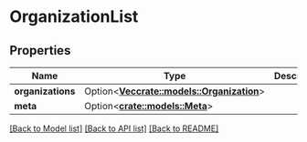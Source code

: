 # OrganizationList

## Properties

Name | Type | Description | Notes
------------ | ------------- | ------------- | -------------
**organizations** | Option<[**Vec<crate::models::Organization>**](Organization.md)> |  | [optional]
**meta** | Option<[**crate::models::Meta**](Meta.md)> |  | [optional]

[[Back to Model list]](../README.md#documentation-for-models) [[Back to API list]](../README.md#documentation-for-api-endpoints) [[Back to README]](../README.md)


